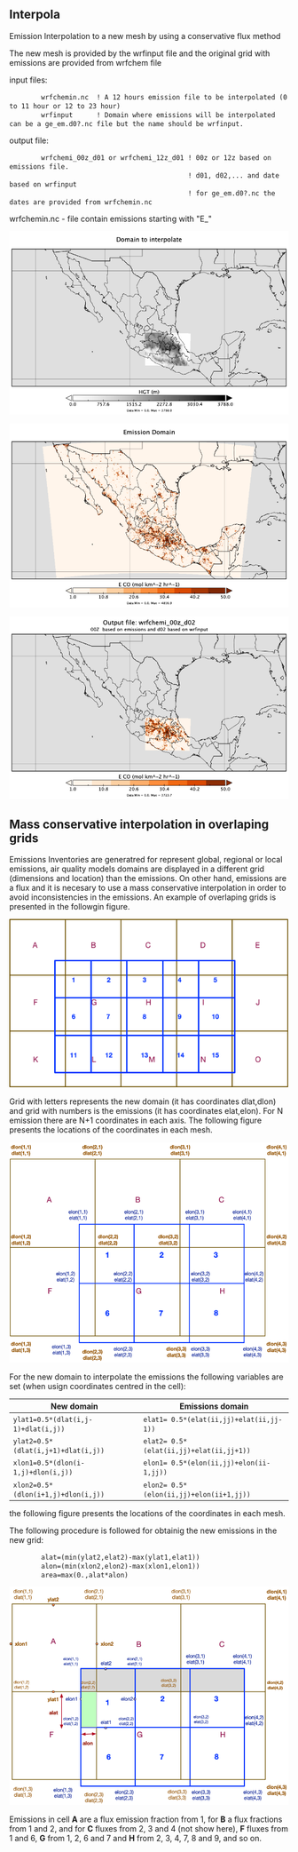 ## Interpola
Emission Interpolation to a new mesh by using a conservative flux method

The new mesh is provided by the wrfinput file and the original grid with emissions are provided from wrfchem file

input files:

            wrfchemin.nc  ! A 12 hours emission file to be interpolated (0 to 11 hour or 12 to 23 hour)
            wrfinput      ! Domain where emissions will be interpolated can be a ge_em.d0?.nc file but the name should be wrfinput. 

output file:

            wrfchemi_00z_d01 or wrfchemi_12z_d01 ! 00z or 12z based on emissions file. 
                                                 ! d01, d02,... and date based on wrfinput
                                                 ! for ge_em.d0?.nc the dates are provided from wrfchemin.nc
            
wrfchemin.nc - file contain emissions starting with "E_" 

![Area to interpolate emissions](/assets/images/domain2int.png "Terrain and domain to interpolate")

![Source emissions](/assets/images/input_wrfchem.png "Emissions domain")

![Emissions result](/assets/images/output.png "Emissions in new domain")

## Mass conservative interpolation in overlaping grids
Emissions Inventories are generatred for represent global, regional or local emissions, air quality models domains are displayed in a different grid (dimensions and location) than the emissions. On other hand, emissions are a flux and it is necesary to use a mass conservative interpolation in order to avoid inconsistencies in the emissions. An example of overlaping grids is presented in the followgin figure.

![Grids overlaped](/assets/images/malla1.png "Modeling domain and emissions domain")

Grid with letters represents the new domain (it has coordinates dlat,dlon) and grid with numbers is the emissions (it has coordinates elat,elon). For N emission there are N+1 coordinates in each axis. The following figure presents the locations of the coordinates in each mesh.

![Grids overlaped with coordinates](/assets/images/malla2.png "Modeling domain (dlat,dlon) and emissions domain (elat,elon)")

For the new domain to interpolate the emissions the following variables are set (when usign coordinates centred in the cell):
 
 |  New domain   |   Emissions domain     |
 |--- | ---|
 | `ylat1=0.5*(dlat(i,j-1)+dlat(i,j))` | `elat1= 0.5*(elat(ii,jj)+elat(ii,jj-1))` |
 | `ylat2=0.5*(dlat(i,j+1)+dlat(i,j))` | `elat2= 0.5*(elat(ii,jj)+elat(ii,jj+1))` |
 | `xlon1=0.5*(dlon(i-1,j)+dlon(i,j))` | `elon1= 0.5*(elon(ii,jj)+elon(ii-1,jj))` |
 | `xlon2=0.5*(dlon(i+1,j)+dlon(i,j))` | `elon2= 0.5*(elon(ii,jj)+elon(ii+1,jj))` |

 the following figure presents the locations of the coordinates in each mesh.

The following procedure is followed for obtainig the new emissions in the new grid:

            alat=(min(ylat2,elat2)-max(ylat1,elat1))
            alon=(min(xlon2,elon2)-max(xlon1,elon1))
            area=max(0.,alat*alon)

![Computation](/assets/images/mallado.gif "Emissions domain asignation")


Emissions in cell **A** are a flux emission fraction from 1, for **B** a flux  fractions from 1 and 2, and for **C** fluxes from 2, 3 and 4 (not show here), **F** fluxes from 1 and 6, **G** from 1, 2, 6 and 7 and **H** from 2, 3, 4, 7, 8 and 9, and so on.
